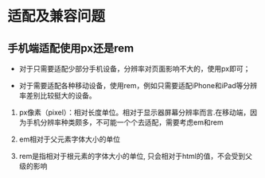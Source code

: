 # 适配及兼容问题

## 手机端适配使用px还是rem

* 对于只需要适配少部分手机设备，分辨率对页面影响不大的，使用px即可；

* 对于需要适配各种移动设备，使用rem，例如只需要适配iPhone和iPad等分辨率差别比较挺大的设备。

1. px像素（pixel）：相对长度单位。相对于显示器屏幕分辨率而言.在移动端，因为手机分辨率种类颇多，不可能一个个去适配，需要考虑em和rem

2. em相对于父元素字体大小的单位

3. rem是指相对于根元素的字体大小的单位, 只会相对于html的值，不会受到父级的影响
